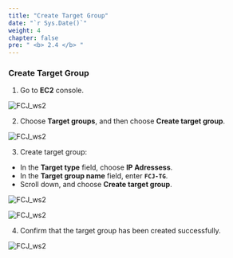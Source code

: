 ```yaml
---
title: "Create Target Group"
date: "`r Sys.Date()`"
weight: 4
chapter: false
pre: " <b> 2.4 </b> "
---
```


### Create Target Group

1. Go to **EC2** console.

![FCJ_ws2](/FCJ-Workshop-2/images/2.prerequisite/10_0.png)

2. Choose **Target groups**, and then choose **Create target group**.

![FCJ_ws2](/FCJ-Workshop-2/images/2.prerequisite/10_1.png)

3. Create target group:

- In the **Target type** field, choose **IP Adressess**.
- In the **Target group name** field, enter **`FCJ-TG`**.
- Scroll down, and choose **Create target group**.

![FCJ_ws2](/FCJ-Workshop-2/images/2.prerequisite/10_2.png)

![FCJ_ws2](/FCJ-Workshop-2/images/2.prerequisite/10_3.png)

4. Confirm that the target group has been created successfully.

![FCJ_ws2](/FCJ-Workshop-2/images/2.prerequisite/10_4.png)
